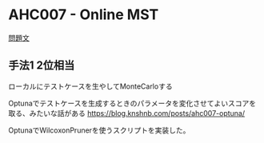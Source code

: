 # AHC007 - Online MST

[問題文](https://atcoder.jp/contests/ahc007/tasks/ahc007_a)

## 手法1 2位相当

ローカルにテストケースを生やしてMonteCarloする

Optunaでテストケースを生成するときのパラメータを変化させてよいスコアを取る、みたいな話がある https://blog.knshnb.com/posts/ahc007-optuna/

OptunaでWilcoxonPrunerを使うスクリプトを実装した。
